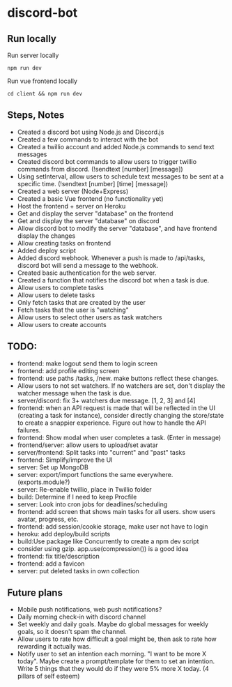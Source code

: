 # discord-bot

## Run locally

Run server locally

```
npm run dev
```

Run vue frontend locally

```
cd client && npm run dev
```

## Steps, Notes

- Created a discord bot using Node.js and Discord.js
- Created a few commands to interact with the bot
- Created a twillio account and added Node.js commands to send text messages
- Created discord bot commands to allow users to trigger twillio commands from discord. (!sendtext [number] [message])
- Using setInterval, allow users to schedule text messages to be sent at a specific time. (!sendtext [number] [time] [message])
- Created a web server (Node+Express)
- Created a basic Vue frontend (no functionality yet)
- Host the frontend + server on Heroku
- Get and display the server "database" on the frontend
- Get and display the server "database" on discord
- Allow discord bot to modify the server "database", and have frontend display the changes
- Allow creating tasks on frontend
- Added deploy script
- Added discord webhook. Whenever a push is made to /api/tasks, discord bot will send a message to the webhook.
- Created basic authentication for the web server.
- Created a function that notifies the discord bot when a task is due.
- Allow users to complete tasks
- Allow users to delete tasks
- Only fetch tasks that are created by the user
- Fetch tasks that the user is "watching"
- Allow users to select other users as task watchers
- Allow users to create accounts

## TODO:

- frontend: make logout send them to login screen
- frontend: add profile editing screen
- frontend: use paths /tasks, /new. make buttons reflect these changes.
- Allow users to not set watchers. If no watchers are set, don't display the watcher message when the task is due.
- server/discord: fix 3+ watchers due message. [1, 2, 3] and [4]
- frontend: when an API request is made that will be reflected in the UI (creating a task for instance), consider directly changing the store/state to create a snappier experience. Figure out how to handle the API failures.
- frontend: Show modal when user completes a task. (Enter in message)
- frontend/server: allow users to upload/set avatar
- server/frontend: Split tasks into "current" and "past" tasks
- frontend: Simplify/improve the UI
- server: Set up MongoDB
- server: export/import functions the same everywhere. (exports.module?)
- server: Re-enable twillio, place in Twillio folder
- build: Determine if I need to keep Procfile
- server: Look into cron jobs for deadlines/scheduling
- frontend: add screen that shows main tasks for all users. show users avatar, progress, etc.
- frontend: add session/cookie storage, make user not have to login
- heroku: add deploy/build scripts
- build:Use package like Concurrently to create a npm dev script
- consider using gzip. app.use(compression()) is a good idea
- frontend: fix title/description
- frontend: add a favicon
- server: put deleted tasks in own collection

## Future plans

- Mobile push notifications, web push notifications?
- Daily morning check-in with discord channel
- Set weekly and daily goals. Maybe do global messages for weekly goals, so it doesn't spam the channel.
- Allow users to rate how difficult a goal might be, then ask to rate how rewarding it actually was.
- Notify user to set an intention each morning. "I want to be more X today". Maybe create a prompt/template for them to set an intention. Write 5 things that they would do if they were 5% more X today. (4 pillars of self esteem)
